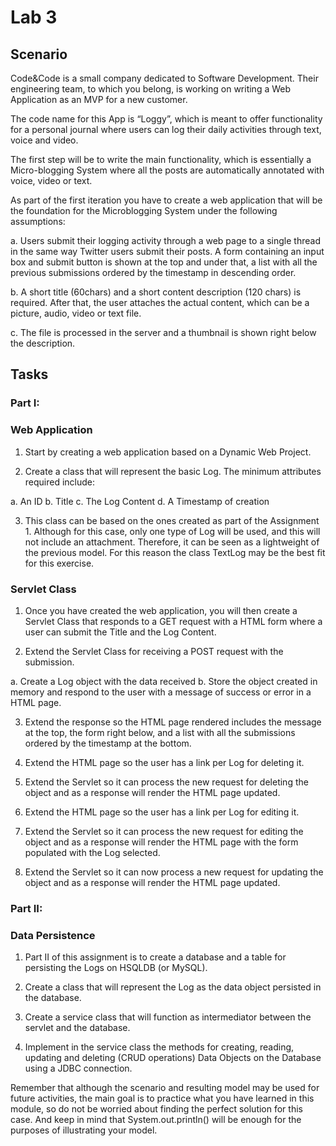 # Lab 3

## Scenario

Code&Code is a small company dedicated to Software Development. Their engineering team, to which you belong, is working on writing a Web Application as an MVP for a new customer.

The code name for this App is “Loggy”, which is meant to offer functionality for a personal journal where users can log their daily activities through text, voice and video.

The first step will be to write the main functionality, which is essentially a Micro-blogging System where all the posts are automatically annotated with voice, video or text.

As part of the first iteration you have to create a web application that will be the foundation for the Microblogging System under the following assumptions:

a. Users submit their logging activity through a web page to a single thread in the same way Twitter users submit their posts. A form containing an input box and submit button is shown at the top and under that, a list with all the previous submissions ordered by the timestamp in descending order.

b. A short title (60chars) and a short content description (120 chars) is required. After that, the user attaches the actual content, which can be a picture, audio, video or text file.

c. The file is processed in the server and a thumbnail is shown right below the description.


## Tasks

### Part I:

### Web Application

1. Start by creating a web application based on a Dynamic Web Project.

2. Create a class that will represent the basic Log. The minimum attributes required include:

a. An ID
b. Title
c. The Log Content
d. A Timestamp of creation

3. This class can be based on the ones created as part of the Assignment 1. Although for this case, only one type of Log will be used, and this will not include an attachment. Therefore, it can be seen as a lightweight of the previous model. For this reason the class TextLog may be the best fit for this exercise.

### Servlet Class

1. Once you have created the web application, you will then create a Servlet Class that responds to a GET request with a HTML form where a user can submit the Title and the Log Content.

2. Extend the Servlet Class for receiving a POST request with the submission.

a. Create a Log object with the data received
b. Store the object created in memory and respond to the user with a message of success or error in a HTML page.

3. Extend the response so the HTML page rendered includes the message at the top, the form right below, and a list with all the submissions ordered by the timestamp at the bottom.

4. Extend the HTML page so the user has a link per Log for deleting it.

5. Extend the Servlet so it can process the new request for deleting the object and as a response will render the HTML page updated.

6. Extend the HTML page so the user has a link per Log for editing it.

7. Extend the Servlet so it can process the new request for editing the object and as a response will render the HTML page with the form populated with the Log selected.

8. Extend the Servlet so it can now process a new request for updating the object and as a response will render the HTML page updated.


### Part II:

### Data Persistence
1. Part II of this assignment is to create a database and a table for persisting the Logs on HSQLDB (or MySQL).

2. Create a class that will represent the Log as the data object persisted in the database.

3. Create a service class that will function as intermediator between the servlet and the database.

4. Implement in the service class the methods for creating, reading, updating and deleting (CRUD operations) Data Objects on the Database using a JDBC connection.


Remember that although the scenario and resulting model may be used for future activities, the main goal is to practice what you have learned in this module, so do not be worried about finding the perfect solution for this case. And keep in mind that System.out.println() will be enough for the purposes of illustrating your model.
